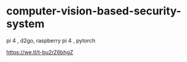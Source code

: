 # computer-vision-based-security-system
pi 4 , d2go, raspberry pi 4 , pytorch

https://we.tl/t-bu2rZ6bhgZ
